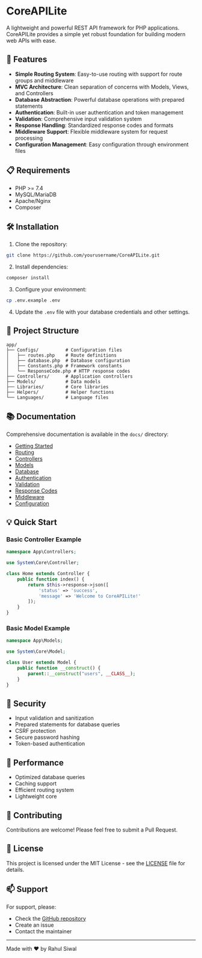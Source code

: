 # CoreAPILite

A lightweight and powerful REST API framework for PHP applications. CoreAPILite provides a simple yet robust foundation for building modern web APIs with ease.

## 🚀 Features

- **Simple Routing System**: Easy-to-use routing with support for route groups and middleware
- **MVC Architecture**: Clean separation of concerns with Models, Views, and Controllers
- **Database Abstraction**: Powerful database operations with prepared statements
- **Authentication**: Built-in user authentication and token management
- **Validation**: Comprehensive input validation system
- **Response Handling**: Standardized response codes and formats
- **Middleware Support**: Flexible middleware system for request processing
- **Configuration Management**: Easy configuration through environment files

## 📋 Requirements

- PHP >= 7.4
- MySQL/MariaDB
- Apache/Nginx
- Composer

## 🛠 Installation

1. Clone the repository:
```bash
git clone https://github.com/yourusername/CoreAPILite.git
```

2. Install dependencies:
```bash
composer install
```

3. Configure your environment:
```bash
cp .env.example .env
```

4. Update the `.env` file with your database credentials and other settings.

## 📁 Project Structure

```
app/
├── Configs/          # Configuration files
│   ├── routes.php    # Route definitions
│   ├── database.php  # Database configuration
│   ├── Constants.php # Framework constants
│   └── ResponseCode.php # HTTP response codes
├── Controllers/      # Application controllers
├── Models/           # Data models
├── Libraries/        # Core libraries
├── Helpers/          # Helper functions
└── Languages/        # Language files
```

## 📚 Documentation

Comprehensive documentation is available in the `docs/` directory:

- [Getting Started](docs/getting-started/README.md)
- [Routing](docs/routing/README.md)
- [Controllers](docs/controllers/README.md)
- [Models](docs/models/README.md)
- [Database](docs/database/README.md)
- [Authentication](docs/authentication/README.md)
- [Validation](docs/validation/README.md)
- [Response Codes](docs/response-codes/README.md)
- [Middleware](docs/middleware/README.md)
- [Configuration](docs/configuration/README.md)

## 💡 Quick Start

### Basic Controller Example

```php
namespace App\Controllers;

use System\Core\Controller;

class Home extends Controller {
    public function index() {
        return $this->response->json([
            'status' => 'success',
            'message' => 'Welcome to CoreAPILite!'
        ]);
    }
}
```

### Basic Model Example

```php
namespace App\Models;

use System\Core\Model;

class User extends Model {
    public function __construct() {
        parent::__construct("users", __CLASS__);
    }
}
```

## 🔐 Security

- Input validation and sanitization
- Prepared statements for database queries
- CSRF protection
- Secure password hashing
- Token-based authentication

## 🚀 Performance

- Optimized database queries
- Caching support
- Efficient routing system
- Lightweight core

## 🤝 Contributing

Contributions are welcome! Please feel free to submit a Pull Request.

## 📝 License

This project is licensed under the MIT License - see the [LICENSE](LICENSE) file for details.

## 📫 Support

For support, please:
- Check the [GitHub repository](https://github.com/yourusername/CoreAPILite)
- Create an issue
- Contact the maintainer

---

Made with ❤️ by Rahul Siwal
